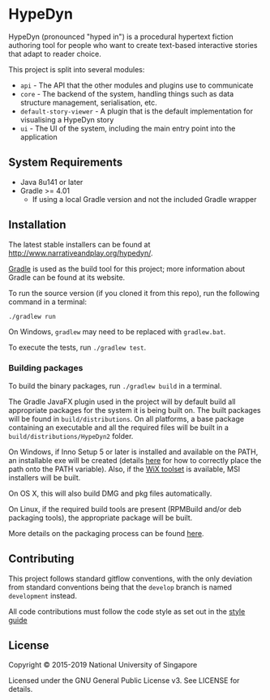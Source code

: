 # HypeDyn

HypeDyn (pronounced "hyped in") is a procedural hypertext fiction authoring tool for people who want to create
text-based interactive stories that adapt to reader choice.

This project is split into several modules:

- `api` - The API that the other modules and plugins use to communicate
- `core` - The backend of the system, handling things such as data structure management, serialisation, etc.
- `default-story-viewer` - A plugin that is the default implementation for visualising a HypeDyn story
- `ui` - The UI of the system, including the main entry point into the application

## System Requirements

* Java 8u141 or later
* Gradle >= 4.01
  * If using a local Gradle version and not the included Gradle wrapper

## Installation

The latest stable installers can be found at http://www.narrativeandplay.org/hypedyn/.

[Gradle](http://gradle.org) is used as the build tool for this project; more information about Gradle can be
found at its website.

To run the source version (if you cloned it from this repo), run the following command in a terminal:

```
./gradlew run
```

On Windows, `gradlew` may need to be replaced with `gradlew.bat`.

To execute the tests, run `./gradlew test`.

### Building packages

To build the binary packages, run `./gradlew build` in a terminal.

The Gradle JavaFX plugin used in the project will by default build all appropriate packages for the system it is
being built on. The built packages will be found in `build/distributions`. On all platforms, a base package containing
an executable and all the required files will be built in a `build/distributions/HypeDyn2` folder.

On Windows, if Inno Setup 5 or later is installed and available on the PATH, an installable exe will be created
(details [here](https://bitbucket.org/shemnon/javafx-gradle/issues/20/native-installers-not-create-on-windows) for how
to correctly place the path onto the PATH variable). Also, if the [WiX toolset](http://wixtoolset.org/) is available,
MSI installers will be built.


On OS X, this will also build DMG and pkg files automatically.

On Linux, if the required build tools are present (RPMBuild and/or deb packaging tools), the appropriate package
will be built.

More details on the packaging process can be found [here](http://docs.oracle.com/javafx/2/deployment/self-contained-packaging.htm).


## Contributing

This project follows standard gitflow conventions, with the only deviation from standard conventions being that the
`develop` branch is named `development` instead.

All code contributions must follow the code style as set out in the [style guide](style-guide.md)

## License

Copyright &copy; 2015-2019  National University of Singapore

Licensed under the GNU General Public License v3. See LICENSE for details.
